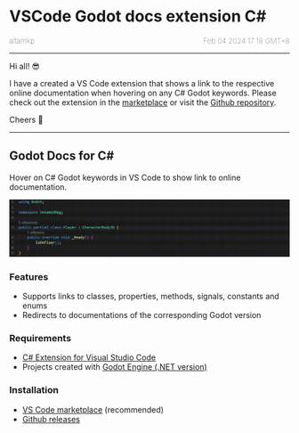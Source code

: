 # VSCode Godot docs extension C#

<div style="display: flex; justify-content: space-between;">
  <div style="text-align: left; font-size: small; font-weight: lighter;">altamkp</div>
  <div style="text-align: right; font-size: small; font-weight: lighter;">Feb 04 2024 17:18 GMT+8</div>
</div>

---

Hi all! 😎

I have a created a VS Code extension that shows a link to the respective online documentation when hovering on any C# Godot keywords. Please check out the extension in the [marketplace](https://marketplace.visualstudio.com/items?itemName=altamkp.godot-docs-vscode-csharp) or visit the [Github repository](https://github.com/altamkp/godot-docs-vscode-csharp).

Cheers 💙

---

## Godot Docs for C#

Hover on C# Godot keywords in VS Code to show link to online documentation.

![Showcase](https://raw.githubusercontent.com/altamkp/godot-docs-vscode-csharp/master/docs/images/showcase.gif)

### Features

- Supports links to classes, properties, methods, signals, constants and enums
- Redirects to documentations of the corresponding Godot version

### Requirements

- [C# Extension for Visual Studio Code](https://marketplace.visualstudio.com/items?itemName=ms-dotnettools.csharp)
- Projects created with [Godot Engine (.NET version)](https://godotengine.org/)

### Installation

- [VS Code marketplace](https://marketplace.visualstudio.com/items?itemName=altamkp.godot-docs-vscode-csharp) (recommended)
- [Github releases](https://github.com/altamkp/godot-docs-vscode-csharp/releases)

